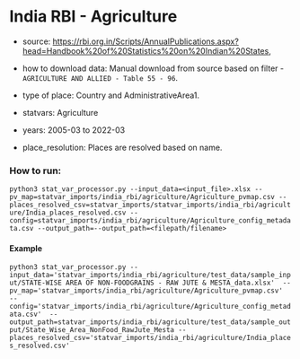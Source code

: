 # India RBI - Agriculture

- source: https://rbi.org.in/Scripts/AnnualPublications.aspx?head=Handbook%20of%20Statistics%20on%20Indian%20States, 

- how to download data: Manual download from source based on filter - `AGRICULTURE AND ALLIED - Table 55 - 96`.

- type of place: Country and AdministrativeArea1.

- statvars: Agriculture

- years: 2005-03 to 2022-03

- place_resolution: Places are resolved based on name.

### How to run:

`python3 stat_var_processor.py --input_data=<input_file>.xlsx --pv_map=statvar_imports/india_rbi/agriculture/Agriculture_pvmap.csv --places_resolved_csv=statvar_imports/statvar_imports/india_rbi/agriculture/India_places_resolved.csv --config=statvar_imports/india_rbi/agriculture/Agriculture_config_metadata.csv --output_path=--output_path=<filepath/filename>`

#### Example
`python3 stat_var_processor.py --input_data='statvar_imports/india_rbi/agriculture/test_data/sample_input/STATE-WISE AREA OF NON-FOODGRAINS - RAW JUTE & MESTA_data.xlsx'  --pv_map='statvar_imports/india_rbi/agriculture/Agriculture_pvmap.csv'  --config='statvar_imports/india_rbi/agriculture/Agriculture_config_metadata.csv'  --output_path=statvar_imports/india_rbi/agriculture/test_data/sample_output/State_Wise_Area_NonFood_RawJute_Mesta --places_resolved_csv='statvar_imports/india_rbi/agriculture/India_places_resolved.csv'`
